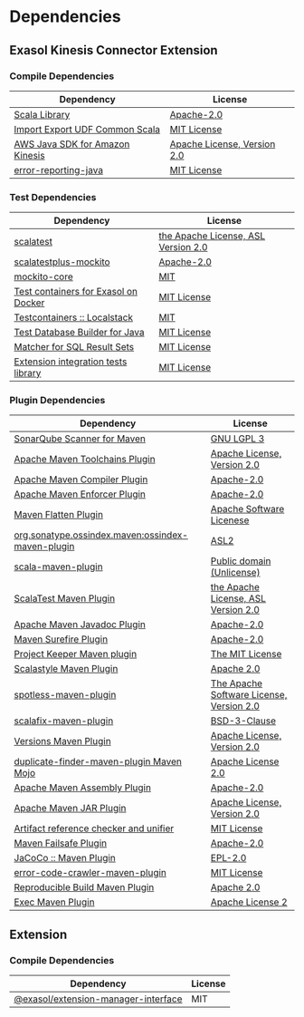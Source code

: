 <!-- @formatter:off -->
# Dependencies

## Exasol Kinesis Connector Extension

### Compile Dependencies

| Dependency                           | License                          |
| ------------------------------------ | -------------------------------- |
| [Scala Library][0]                   | [Apache-2.0][1]                  |
| [Import Export UDF Common Scala][2]  | [MIT License][3]                 |
| [AWS Java SDK for Amazon Kinesis][4] | [Apache License, Version 2.0][5] |
| [error-reporting-java][6]            | [MIT License][7]                 |

### Test Dependencies

| Dependency                                 | License                                  |
| ------------------------------------------ | ---------------------------------------- |
| [scalatest][8]                             | [the Apache License, ASL Version 2.0][9] |
| [scalatestplus-mockito][10]                | [Apache-2.0][9]                          |
| [mockito-core][11]                         | [MIT][12]                                |
| [Test containers for Exasol on Docker][13] | [MIT License][14]                        |
| [Testcontainers :: Localstack][15]         | [MIT][16]                                |
| [Test Database Builder for Java][17]       | [MIT License][18]                        |
| [Matcher for SQL Result Sets][19]          | [MIT License][20]                        |
| [Extension integration tests library][21]  | [MIT License][22]                        |

### Plugin Dependencies

| Dependency                                              | License                                        |
| ------------------------------------------------------- | ---------------------------------------------- |
| [SonarQube Scanner for Maven][23]                       | [GNU LGPL 3][24]                               |
| [Apache Maven Toolchains Plugin][25]                    | [Apache License, Version 2.0][26]              |
| [Apache Maven Compiler Plugin][27]                      | [Apache-2.0][26]                               |
| [Apache Maven Enforcer Plugin][28]                      | [Apache-2.0][26]                               |
| [Maven Flatten Plugin][29]                              | [Apache Software Licenese][26]                 |
| [org.sonatype.ossindex.maven:ossindex-maven-plugin][30] | [ASL2][31]                                     |
| [scala-maven-plugin][32]                                | [Public domain (Unlicense)][33]                |
| [ScalaTest Maven Plugin][34]                            | [the Apache License, ASL Version 2.0][9]       |
| [Apache Maven Javadoc Plugin][35]                       | [Apache-2.0][26]                               |
| [Maven Surefire Plugin][36]                             | [Apache-2.0][26]                               |
| [Project Keeper Maven plugin][37]                       | [The MIT License][38]                          |
| [Scalastyle Maven Plugin][39]                           | [Apache 2.0][40]                               |
| [spotless-maven-plugin][41]                             | [The Apache Software License, Version 2.0][26] |
| [scalafix-maven-plugin][42]                             | [BSD-3-Clause][43]                             |
| [Versions Maven Plugin][44]                             | [Apache License, Version 2.0][26]              |
| [duplicate-finder-maven-plugin Maven Mojo][45]          | [Apache License 2.0][40]                       |
| [Apache Maven Assembly Plugin][46]                      | [Apache-2.0][26]                               |
| [Apache Maven JAR Plugin][47]                           | [Apache License, Version 2.0][26]              |
| [Artifact reference checker and unifier][48]            | [MIT License][49]                              |
| [Maven Failsafe Plugin][50]                             | [Apache-2.0][26]                               |
| [JaCoCo :: Maven Plugin][51]                            | [EPL-2.0][52]                                  |
| [error-code-crawler-maven-plugin][53]                   | [MIT License][54]                              |
| [Reproducible Build Maven Plugin][55]                   | [Apache 2.0][31]                               |
| [Exec Maven Plugin][56]                                 | [Apache License 2][26]                         |

## Extension

### Compile Dependencies

| Dependency                                | License |
| ----------------------------------------- | ------- |
| [@exasol/extension-manager-interface][57] | MIT     |

[0]: https://www.scala-lang.org/
[1]: https://www.apache.org/licenses/LICENSE-2.0
[2]: https://github.com/exasol/import-export-udf-common-scala/
[3]: https://github.com/exasol/import-export-udf-common-scala/blob/main/LICENSE
[4]: https://aws.amazon.com/sdkforjava
[5]: https://aws.amazon.com/apache2.0
[6]: https://github.com/exasol/error-reporting-java/
[7]: https://github.com/exasol/error-reporting-java/blob/main/LICENSE
[8]: http://www.scalatest.org
[9]: http://www.apache.org/licenses/LICENSE-2.0
[10]: https://github.com/scalatest/scalatestplus-mockito
[11]: https://github.com/mockito/mockito
[12]: https://opensource.org/licenses/MIT
[13]: https://github.com/exasol/exasol-testcontainers/
[14]: https://github.com/exasol/exasol-testcontainers/blob/main/LICENSE
[15]: https://java.testcontainers.org
[16]: http://opensource.org/licenses/MIT
[17]: https://github.com/exasol/test-db-builder-java/
[18]: https://github.com/exasol/test-db-builder-java/blob/main/LICENSE
[19]: https://github.com/exasol/hamcrest-resultset-matcher/
[20]: https://github.com/exasol/hamcrest-resultset-matcher/blob/main/LICENSE
[21]: https://github.com/exasol/extension-manager/
[22]: https://github.com/exasol/extension-manager/blob/main/LICENSE
[23]: http://sonarsource.github.io/sonar-scanner-maven/
[24]: http://www.gnu.org/licenses/lgpl.txt
[25]: https://maven.apache.org/plugins/maven-toolchains-plugin/
[26]: https://www.apache.org/licenses/LICENSE-2.0.txt
[27]: https://maven.apache.org/plugins/maven-compiler-plugin/
[28]: https://maven.apache.org/enforcer/maven-enforcer-plugin/
[29]: https://www.mojohaus.org/flatten-maven-plugin/
[30]: https://sonatype.github.io/ossindex-maven/maven-plugin/
[31]: http://www.apache.org/licenses/LICENSE-2.0.txt
[32]: http://github.com/davidB/scala-maven-plugin
[33]: http://unlicense.org/
[34]: https://www.scalatest.org/user_guide/using_the_scalatest_maven_plugin
[35]: https://maven.apache.org/plugins/maven-javadoc-plugin/
[36]: https://maven.apache.org/surefire/maven-surefire-plugin/
[37]: https://github.com/exasol/project-keeper/
[38]: https://github.com/exasol/project-keeper/blob/main/LICENSE
[39]: http://www.scalastyle.org
[40]: http://www.apache.org/licenses/LICENSE-2.0.html
[41]: https://github.com/diffplug/spotless
[42]: https://github.com/evis/scalafix-maven-plugin
[43]: https://opensource.org/licenses/BSD-3-Clause
[44]: https://www.mojohaus.org/versions/versions-maven-plugin/
[45]: https://basepom.github.io/duplicate-finder-maven-plugin
[46]: https://maven.apache.org/plugins/maven-assembly-plugin/
[47]: https://maven.apache.org/plugins/maven-jar-plugin/
[48]: https://github.com/exasol/artifact-reference-checker-maven-plugin/
[49]: https://github.com/exasol/artifact-reference-checker-maven-plugin/blob/main/LICENSE
[50]: https://maven.apache.org/surefire/maven-failsafe-plugin/
[51]: https://www.jacoco.org/jacoco/trunk/doc/maven.html
[52]: https://www.eclipse.org/legal/epl-2.0/
[53]: https://github.com/exasol/error-code-crawler-maven-plugin/
[54]: https://github.com/exasol/error-code-crawler-maven-plugin/blob/main/LICENSE
[55]: http://zlika.github.io/reproducible-build-maven-plugin
[56]: https://www.mojohaus.org/exec-maven-plugin
[57]: https://registry.npmjs.org/@exasol/extension-manager-interface/-/extension-manager-interface-0.4.1.tgz
